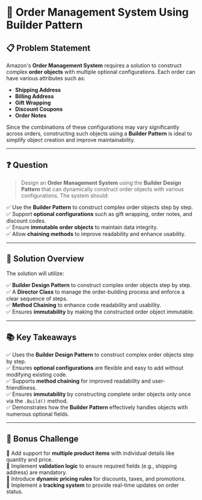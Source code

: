 # 🚀 Order Management System Using Builder Pattern

## 📋 Problem Statement
Amazon's **Order Management System** requires a solution to construct complex **order objects** with multiple optional configurations. Each order can have various attributes such as:

- **Shipping Address**  
- **Billing Address**  
- **Gift Wrapping**  
- **Discount Coupons**  
- **Order Notes**  

Since the combinations of these configurations may vary significantly across orders, constructing such objects using a **Builder Pattern** is ideal to simplify object creation and improve maintainability.

---

## ❓ Question
> Design an **Order Management System** using the **Builder Design Pattern** that can dynamically construct order objects with various configurations. The system should:

✅ Use the **Builder Pattern** to construct complex order objects step by step.  
✅ Support **optional configurations** such as gift wrapping, order notes, and discount codes.  
✅ Ensure **immutable order objects** to maintain data integrity.  
✅ Allow **chaining methods** to improve readability and enhance usability.  

---

## 🧩 Solution Overview
The solution will utilize:

✅ **Builder Design Pattern** to construct complex order objects step by step.  
✅ A **Director Class** to manage the order-building process and enforce a clear sequence of steps.  
✅ **Method Chaining** to enhance code readability and usability.  
✅ Ensures **immutability** by making the constructed order object immutable.  

---

## 📚 Key Takeaways
✅ Uses the **Builder Design Pattern** to construct complex order objects step by step.  
✅ Ensures **optional configurations** are flexible and easy to add without modifying existing code.  
✅ Supports **method chaining** for improved readability and user-friendliness.  
✅ Ensures **immutability** by constructing complete order objects only once via the `.Build()` method.  
✅ Demonstrates how the **Builder Pattern** effectively handles objects with numerous optional fields.  

---

## 💬 Bonus Challenge
🔹 Add support for **multiple product items** with individual details like quantity and price.  
🔹 Implement **validation logic** to ensure required fields (e.g., shipping address) are mandatory.  
🔹 Introduce **dynamic pricing rules** for discounts, taxes, and promotions.  
🔹 Implement a **tracking system** to provide real-time updates on order status.  

